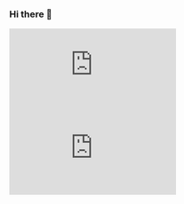 ### Hi there 👋

  [![My Stats](https://github-stats-evirunurm.vercel.app/api/stats.js?username=k-suke39&color=white&peng=false)](https://github.com/evirunurm/github-stats)
  [![My Stats](https://github-stats-evirunurm.vercel.app/api/languages.js?username=k-suke39)](https://github.com/evirunurm/github-stats)

